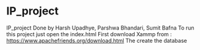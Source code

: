 # IP_project
IP_project Done by Harsh Upadhye, Parshwa Bhandari, Sumit Bafna
To run this project just open the index.html 
First download Xammp from : https://www.apachefriends.org/download.html
The create the database
